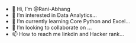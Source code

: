 - 👋 Hi, I’m @Rani-Abhang
- 👀 I’m interested in Data Analytics...
- 🌱 I’m currently learning Core Python and Excel...
- 💞️ I’m looking to collaborate on ...
- 📫 How to reach me linkdin and Hacker rank...

<!---
Rani-Abhang/Rani-Abhang is a ✨ special ✨ repository because its `README.md` (this file) appears on your GitHub profile.
You can click the Preview link to take a look at your changes.
--->
